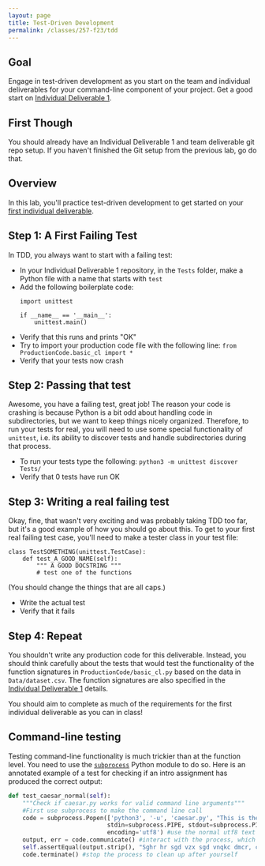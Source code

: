 ```yaml
---
layout: page
title: Test-Driven Development
permalink: /classes/257-f23/tdd
---
```


## Goal
Engage in test-driven development as you start on the team and individual deliverables for your command-line component of your project. Get a good start on [Individual Deliverable 1](project-1-ind).

## First Though

You should already have an Individual Deliverable 1 and team deliverable git repo setup. If you haven't finished the Git setup from the previous lab, go do that.

## Overview
In this lab, you'll practice test-driven development to get started on your [first individual deliverable](project-1-ind).

## Step 1: A First Failing Test
In TDD, you always want to start with a failing test: 
* In your Individual Deliverable 1 repository, in the `Tests` folder, make a Python file with a name that starts with `test`
* Add the following boilerplate code:
    ```
    import unittest

    if __name__ == '__main__':
        unittest.main()
    ```
* Verify that this runs and prints "OK"
* Try to import your production code file with the following line:
    ```from ProductionCode.basic_cl import *```
* Verify that your tests now crash

## Step 2: Passing that test
Awesome, you have a failing test, great job! The reason your code is crashing is because Python is a bit odd about handling code in subdirectories, but we want to keep things nicely organized. Therefore, to run your tests for real, you will need to use some special functionality of `unittest`, i.e. its ability to discover tests and handle subdirectories during that process. 

* To run your tests type the following:
```python3 -m unittest discover Tests/```
* Verify that 0 tests have run OK

## Step 3: Writing a real failing test
Okay, fine, that wasn't very exciting and was probably taking TDD too far, but it's a good example of how you should go about this.
To get to your first real failing test case, you'll need to make a tester class in your test file:

```
class TestSOMETHING(unittest.TestCase):
    def test_A_GOOD_NAME(self):
        """ A GOOD DOCSTRING """
        # test one of the functions
```

(You should change the things that are all caps.)

* Write the actual test
* Verify that it fails

## Step 4: Repeat
You shouldn't write any production code for this deliverable. Instead, you should think carefully about the tests that would test the functionality of the function signatures in `ProductionCode/basic_cl.py` based on the data in `Data/dataset.csv`. The function signatures are also specified in the [Individual Deliverable 1](project-1-ind) details.

You should aim to complete as much of the requirements for the first individual deliverable as you can in class!

## Command-line testing
Testing command-line functionality is much trickier than at the function level. 
You need to use the [`subprocess`](https://docs.python.org/3/library/subprocess.html) Python module to do so. 
Here is an annotated example of a test for checking if an intro assignment has produced the correct output:

```python
def test_caesar_normal(self):
    """Check if caesar.py works for valid command line arguments"""
    #First use subprocess to make the command line call
    code = subprocess.Popen(['python3', '-u', 'caesar.py', "This is the way the world ends, dontcha know?", '25'], #give it a list of the exact things you want to be "typed" on the command line, -u keeps stdout unbuffered so it goes through all at once
                            stdin=subprocess.PIPE, stdout=subprocess.PIPE, #you are piping stdin and stdout so subprocess can use them
                            encoding='utf8') #use the normal utf8 text
    output, err = code.communicate() #interact with the process, which runs it, and save the things returned to output and err
    self.assertEqual(output.strip(), "Sghr hr sgd vzx sgd vnqkc dmcr, cnmsbgz jmnv?") #strip extra whitespace from the output and compare it to what you think it should be
    code.terminate() #stop the process to clean up after yourself
```